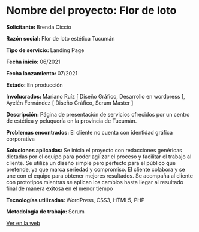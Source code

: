 
<h1>Nombre del proyecto: Flor de loto</h1>
<p><b>Solicitante: </b>Brenda Ciccio 
<p>  <b> Razón social: </b> Flor de loto estética Tucumán</p>
<p><b>Tipo de servicio: </b> Landing Page
<p><b>Fecha inicio: </b> 06/2021	</p>
<p><b>  Fecha lanzamiento: </b> 07/2021  </p>
<p><b> Estado: </b> En producción </p>
  <p><b> Involucrados: </b> Mariano Ruíz [ Diseño Gráfico, Desarrollo en wordpress ], Ayelén Fernández [ Diseño Gráfico, Scrum Master ] </p>
<p><b> Descripción:  </b> Página de presentación de servicios ofrecidos por un centro de estética y peluquería  en la provincia de Tucumán. </p>
<p><b>Problemas encontrados:  </b> El cliente no cuenta con identidad gráfica corporativa </p>
<p><b> Soluciones aplicadas:  </b> Se inicia el proyecto con redacciones genéricas dictadas por el equipo para poder agilizar el proceso y facilitar el trabajo al cliente. Se utiliza un diseño simple pero perfecto para el público que pretende, ya que marca seriedad y compromiso. El cliente colabora y se une con el equipo para obtener mejores resultados. Se acompaña al cliente con prototipos mientras se aplican los cambios hasta llegar al resultado final de manera exitosa en el menor tiempo </p>
<p><b> Tecnologías utilizadas:  </b> WordPress, CSS3, HTML5, PHP </p>
<p><b> Metodología de trabajo:  </b>Scrum</p>


<a href="https://flordelotoestetica.com/">Ver en la web</a>

